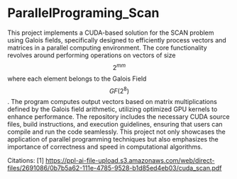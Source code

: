 # ParallelPrograming_Scan
This project implements a CUDA-based solution for the SCAN problem using Galois fields, specifically designed to efficiently process vectors and matrices in a parallel computing environment. The core functionality revolves around performing operations on vectors of size $$2^{mm}$$ where each element belongs to the Galois Field $$GF(2^8)$$. The program computes output vectors based on matrix multiplications defined by the Galois field arithmetic, utilizing optimized GPU kernels to enhance performance. The repository includes the necessary CUDA source files, build instructions, and execution guidelines, ensuring that users can compile and run the code seamlessly. This project not only showcases the application of parallel programming techniques but also emphasizes the importance of correctness and speed in computational algorithms.

Citations:
[1] https://ppl-ai-file-upload.s3.amazonaws.com/web/direct-files/2691086/0b7b5a62-111e-4785-9528-b1d85ed4eb03/cuda_scan.pdf
